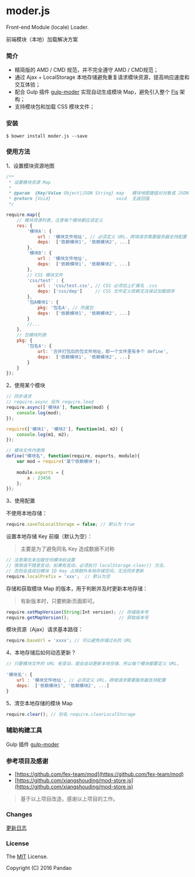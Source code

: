 # moder.js

Front-end Module (locale) Loader. 

前端模块（本地）加载解决方案

### 简介

- 精简版的 AMD / CMD 规范，并不完全遵守 AMD / CMD规范；
- 通过 Ajax + LocalStorage 本地存储避免重复请求模块资源，提高响应速度和交互体验；
- 配合 Gulp 插件 [gulp-moder](https://github.com/pandao/gulp-moder) 实现自动生成模块 Map，避免引入整个 [Fis](https://github.com/fex-team/fis) 架构；
- 支持模块包和加载 CSS 模块文件；

### 安装

```shell
$ bower install moder.js --save
```

### 使用方法

1、设置模块资源地图

```javascript
/**
 * 设置模块资源 Map
 * 
 * @param  {Key/Value Object|JSON String} map   模块地图键值对对象或 JSON String
 * @return {Void}                         void  无返回值
 */

require.map({
    // 模块资源列表，注意每个模块都应该定义
    res: {
        '模块A': {
            url : '模块文件地址', // 必须定义 URL，跨域请求需要服务器支持配置
            deps:  ['依赖模块1', '依赖模块2', ...]
        },
        '模块B': {
            url : '模块文件地址',
            deps:  ['依赖模块1', '依赖模块2', ...]
        },
        // CSS 模块文件
        'css/test' : {
            url : 'css/test.css', // CSS 必须加上扩展名 .css
            deps: ['css/dep']     // CSS 文件定义依赖无法保证加载顺序
        },
        '包A模块1': {
            pkg: '包名A', // 所属包
            deps:  ['依赖模块1', '依赖模块2', ...]
        }
        //...
    },
    // 包模块列表
    pkg: {
        '包名A': {
            url: '合并打包后的包文件地址，即一个文件里有多个 define',
            deps:  ['依赖模块1', '依赖模块2', ...]
        }
    }
});
```

2、使用某个模块

```javascript
// 同步请求
// require.async 另外 require.load
require.async(['模块A'], function(mod) {
    console.log(mod);
});

require(['模块1', '模块2'], function(m1, m2) {
    console.log(m1, m2);
});

// 模块文件内使用
define("模块名", function(require, exports, module){
    var mod = require('某个依赖模块');
    
    module.exports = {
        a : 23456
    };
});
```

3、使用配置

不使用本地存储：

```javascript
require.saveToLocalStorage = false; // 默认为 true
```

设置本地存储 Key 前缀（默认为空）：

> 主要是为了避免同名 Key 造成数据不对称

```javascript
// 注意需在未加载任何模块前设置
// 慎用或不随意变动，如果有变动，必须执行 localStorage.clear() 方法，
// 否则会造成旧模块 ID Key 占用额外本地存储空间，无法同步更新
require.localPrefix = 'xxx';  // 默认为空
```

存储和获取模块 Map 的版本，用于判断并及时更新本地存储：

> 有新版本时，只要刷新页面即可。

```javascript
require.setMapVersion(String|Int version); // 存储版本号
require.getMapVersion();                   // 获取版本号
```

模块资源（Ajax）请求基本路径：

```javascript
require.baseUrl = 'xxxx'; // 可以避免存储过长的 URL
```

4、本地存储后如何动态更新？

```javascript
// 只要模块文件的 URL 有变动，就会自动更新本地存储，所以每个模块都要定义 URL。
    
'模块名': {
    url : '模块文件地址', // 必须定义 URL，跨域请求需要服务器支持配置
    deps:  ['依赖模块1', '依赖模块2', ...]
}
```

5、清空本地存储的模块 Map

```javascript
require.clear(); // 别名 require.clearLocalStorage
```

### 辅助构建工具

Gulp 插件 [gulp-moder](https://github.com/pandao/gulp-moder)

### 参考项目及感谢

- [https://github.com/fex-team/mod](https://github.com/fex-team/mod) 
- [https://github.com/xiangshouding/mod-store.js](https://github.com/xiangshouding/mod-store.js)

> 基于以上项目改造，感谢以上项目的工作。

### Changes

[更新日志](https://github.com/pandao/moder.js/blob/master/CHANGE.md)

### License

The [MIT](https://github.com/pandao/moder.js/blob/master/LICENSE) License.

Copyright (C) 2016 Pandao